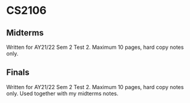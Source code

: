 # CS2106

## Midterms

Written for AY21/22 Sem 2 Test 2. Maximum 10 pages, hard copy notes only.

## Finals

Written for AY21/22 Sem 2 Test 2. Maximum 10 pages, hard copy notes only. Used together with my midterms notes.
